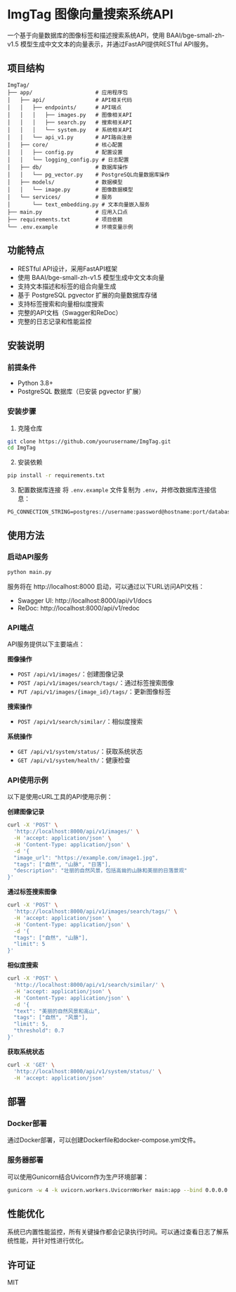 # ImgTag 图像向量搜索系统API

一个基于向量数据库的图像标签和描述搜索系统API，使用 BAAI/bge-small-zh-v1.5 模型生成中文文本的向量表示，并通过FastAPI提供RESTful API服务。

## 项目结构

```
ImgTag/
├── app/                    # 应用程序包
│   ├── api/                # API相关代码
│   │   ├── endpoints/      # API端点
│   │   │   ├── images.py   # 图像相关API
│   │   │   ├── search.py   # 搜索相关API
│   │   │   └── system.py   # 系统相关API
│   │   └── api_v1.py       # API路由注册
│   ├── core/               # 核心配置
│   │   ├── config.py       # 配置设置
│   │   └── logging_config.py # 日志配置
│   ├── db/                 # 数据库操作
│   │   └── pg_vector.py    # PostgreSQL向量数据库操作
│   ├── models/             # 数据模型
│   │   └── image.py        # 图像数据模型
│   └── services/           # 服务
│       └── text_embedding.py # 文本向量嵌入服务
├── main.py                 # 应用入口点
├── requirements.txt        # 项目依赖
└── .env.example            # 环境变量示例
```

## 功能特点

- RESTful API设计，采用FastAPI框架
- 使用 BAAI/bge-small-zh-v1.5 模型生成中文文本向量
- 支持文本描述和标签的组合向量生成
- 基于 PostgreSQL pgvector 扩展的向量数据库存储
- 支持标签搜索和向量相似度搜索
- 完整的API文档（Swagger和ReDoc）
- 完整的日志记录和性能监控

## 安装说明

### 前提条件

- Python 3.8+
- PostgreSQL 数据库（已安装 pgvector 扩展）

### 安装步骤

1. 克隆仓库
```bash
git clone https://github.com/yourusername/ImgTag.git
cd ImgTag
```

2. 安装依赖
```bash
pip install -r requirements.txt
```

3. 配置数据库连接
将 `.env.example` 文件复制为 `.env`，并修改数据库连接信息：
```
PG_CONNECTION_STRING=postgres://username:password@hostname:port/database
```

## 使用方法

### 启动API服务

```bash
python main.py
```

服务将在 http://localhost:8000 启动，可以通过以下URL访问API文档：
- Swagger UI: http://localhost:8000/api/v1/docs
- ReDoc: http://localhost:8000/api/v1/redoc

### API端点

API服务提供以下主要端点：

**图像操作**
- `POST /api/v1/images/`：创建图像记录
- `POST /api/v1/images/search/tags/`：通过标签搜索图像
- `PUT /api/v1/images/{image_id}/tags/`：更新图像标签

**搜索操作**
- `POST /api/v1/search/similar/`：相似度搜索

**系统操作**
- `GET /api/v1/system/status/`：获取系统状态
- `GET /api/v1/system/health/`：健康检查

### API使用示例

以下是使用cURL工具的API使用示例：

**创建图像记录**
```bash
curl -X 'POST' \
  'http://localhost:8000/api/v1/images/' \
  -H 'accept: application/json' \
  -H 'Content-Type: application/json' \
  -d '{
  "image_url": "https://example.com/image1.jpg",
  "tags": ["自然", "山脉", "日落"],
  "description": "壮丽的自然风景，包括高耸的山脉和美丽的日落景观"
}'
```

**通过标签搜索图像**
```bash
curl -X 'POST' \
  'http://localhost:8000/api/v1/images/search/tags/' \
  -H 'accept: application/json' \
  -H 'Content-Type: application/json' \
  -d '{
  "tags": ["自然", "山脉"],
  "limit": 5
}'
```

**相似度搜索**
```bash
curl -X 'POST' \
  'http://localhost:8000/api/v1/search/similar/' \
  -H 'accept: application/json' \
  -H 'Content-Type: application/json' \
  -d '{
  "text": "美丽的自然风景和高山",
  "tags": ["自然", "风景"],
  "limit": 5,
  "threshold": 0.7
}'
```

**获取系统状态**
```bash
curl -X 'GET' \
  'http://localhost:8000/api/v1/system/status/' \
  -H 'accept: application/json'
```

## 部署

### Docker部署
通过Docker部署，可以创建Dockerfile和docker-compose.yml文件。

### 服务器部署
可以使用Gunicorn结合Uvicorn作为生产环境部署：

```bash
gunicorn -w 4 -k uvicorn.workers.UvicornWorker main:app --bind 0.0.0.0:8000
```

## 性能优化

系统已内置性能监控，所有关键操作都会记录执行时间。可以通过查看日志了解系统性能，并针对性进行优化。

## 许可证

MIT 